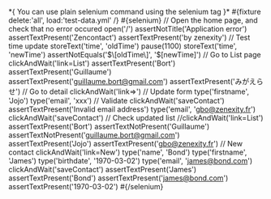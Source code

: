 \*{ You can use plain selenium command using the selenium tag }\* \#{fixture delete:'all', load:'test-data.yml' /} \#{selenium} // Open the home page, and check that no error occured open('/') assertNotTitle('Application error') assertTextPresent('Zencontact') assertTextPresent('by zenexity') // Test time update storeText('time', 'oldTime') pause(1100) storeText('time', 'newTime') assertNotEquals('$\[oldTime\]', '$\[newTime\]') // Go to List page clickAndWait('link=List') assertTextPresent('Bort') assertTextPresent('Guillaume') assertTextPresent('guillaume.bort@gmail.com') assertTextPresent('みがえらせ') // Go to detail clickAndWait('link=&gt;') // Update form type('firstname', 'Jojo') type('email', 'xxx') // Validate clickAndWait('saveContact') assertTextPresent('Invalid email address') type('email', 'gbo@zenexity.fr') clickAndWait('saveContact') // Check updated list //clickAndWait('link=List') assertTextPresent('Bort') assertTextNotPresent('Guillaume') assertTextNotPresent('guillaume.bort@gmail.com') assertTextPresent('Jojo') assertTextPresent('gbo@zenexity.fr') // New contact clickAndWait('link=New') type('name', 'Bond') type('firstname', 'James') type('birthdate', '1970-03-02') type('email', 'james@bond.com') clickAndWait('saveContact') assertTextPresent('James') assertTextPresent('Bond') assertTextPresent('james@bond.com') assertTextPresent('1970-03-02') \#{/selenium}
